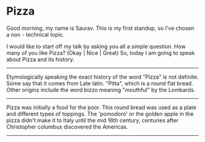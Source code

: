 # Pizza

Good morning, my name is Saurav. This is my first standup, so I've chosen a non - technical topic.

I would like to start off my talk by asking you all a simple question. How many of you like Pizza? (Okay | Nice | Great) So, today I am going to speak about Pizza and its history.

---

Etymologically speaking the exact history of the word "Pizza" is not definite. Some say that it comes from Late latin. "Pitta", which is a round flat bread. Other origins include the word bizzo meaning "mouthful" by the Lombards.

---

Pizza was initially a food for the poor. This round bread was used as a plate and different types of toppings.
The 'pomodoro' or the golden apple in the pizza didn't make it to Italy until the mid 16th century, centuries after Christopher columbus discovered the Americas.

---

